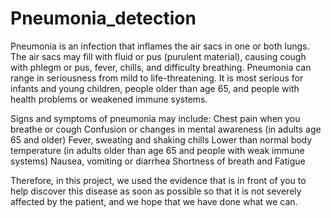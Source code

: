 # Pneumonia_detection


Pneumonia is an infection that inflames the air sacs in one or both lungs. The air sacs may fill with fluid or pus (purulent material), causing cough with phlegm or pus, fever, chills, and difficulty breathing.  Pneumonia can range in seriousness from mild to life-threatening. It is most serious for infants and young children, people older than age 65, and people with health problems or weakened immune systems. 

Signs and symptoms of pneumonia may include:
Chest pain when you breathe or cough
Confusion or changes in mental awareness (in adults age 65 and older)
Fever, sweating and shaking chills
Lower than normal body temperature (in adults older than age 65 and people with weak immune systems)
Nausea, vomiting or diarrhea
Shortness of breath and Fatigue

Therefore, in this project, we used the evidence that is in front of you to help discover this disease as soon as possible so that it is not severely affected by the patient, and we hope that we have done what we can.
